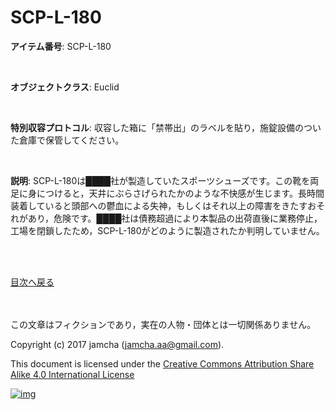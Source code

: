# SCP-L-180

**アイテム番号**: SCP-L-180  

<br>  

**オブジェクトクラス**: Euclid  

<br>  

**特別収容プロトコル**: 収容した箱に「禁帯出」のラベルを貼り，施錠設備のついた倉庫で保管してください。  

<br>  

**説明**: SCP-L-180は████社が製造していたスポーツシューズです。この靴を両足に身につけると，天井にぶらさげられたかのような不快感が生じます。長時間装着していると頭部への鬱血による失神，もしくはそれ以上の障害をきたすおそれがあり，危険です。████社は債務超過により本製品の出荷直後に業務停止，工場を閉鎖したため，SCP-L-180がどのように製造されたか判明していません。  

<br>  
<br>  

[目次へ戻る](https://github.com/jamcha-aa/SCP/blob/master/README.md)  

<br>  
<br>  
この文章はフィクションであり，実在の人物・団体とは一切関係ありません。  

Copyright (c) 2017 jamcha (jamcha.aa@gmail.com).  

This document is licensed under the [Creative Commons Attribution Share Alike 4.0 International License](http://creativecommons.org/licenses/by-sa/4.0/deed)  

[![img](http://i.creativecommons.org/l/by-sa/3.0/80x15.png)](http://creativecommons.org/licenses/by-sa/4.0/deed)